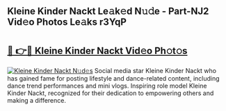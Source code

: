 ## Kleine Kinder Nackt Le𝚊k𝚎d N𝚞𝚍e - Part-NJ2 Vid𝚎o Photos Le𝚊ks r3YqP

# <h2><a href="http://fb5a0b6.evod.top/?m=Kleine+Kinder+Nackt">🔗 👉🔴 Kleine Kinder Nackt Vid𝚎o Ph𝚘t𝚘s</a></h2>

[![Kleine Kinder Nackt N𝚞d𝚎s](https://i.imgur.com/8V9OHl7.gif)](http://fb5a0b6.evod.top/?m=Kleine+Kinder+Nackt)
Social media star Kleine Kinder Nackt who has gained fame for posting lifestyle and dance-related content, including dance trend performances and mini vlogs. Inspiring role model Kleine Kinder Nackt, recognized for their dedication to empowering others and making a difference. 
